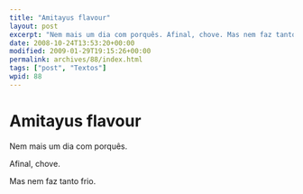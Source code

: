 ```yaml
---
title: "Amitayus flavour"
layout: post
excerpt: "Nem mais um dia com porquês. Afinal, chove. Mas nem faz tanto frio."
date: 2008-10-24T13:53:20+00:00
modified: 2009-01-29T19:15:26+00:00
permalink: archives/88/index.html
tags: ["post", "Textos"]
wpid: 88
---
```


# Amitayus flavour

Nem mais um dia com porquês.

Afinal, chove.

Mas nem faz tanto frio.